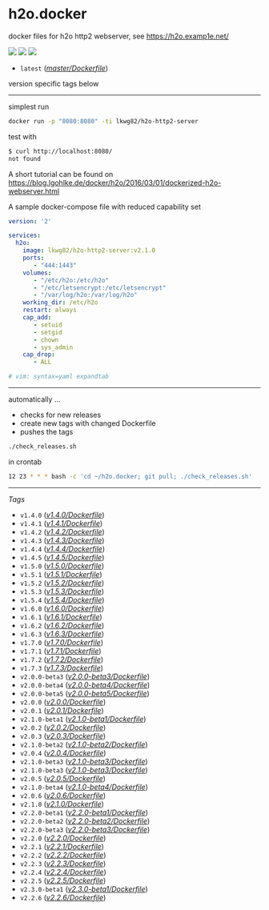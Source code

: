 # h2o.docker

docker files for h2o http2 webserver, see https://h2o.examp1e.net/

[![](https://badge.imagelayers.io/lkwg82/h2o-http2-server:latest.svg)](https://imagelayers.io/?images=lkwg82%2Fh2o-http2-server:latest)
[![](https://img.shields.io/docker/stars/lkwg82/h2o-http2-server.svg)](https://hub.docker.com/r/lkwg82/h2o-http2-server/)
[![](https://img.shields.io/docker/pulls/lkwg82/h2o-http2-server.svg)](https://hub.docker.com/r/lkwg82/h2o-http2-server/)

- ```latest``` (*[master/Dockerfile](https://github.com/lkwg82/h2o.docker/blob/master/Dockerfile)*)

version specific tags below

---

simplest run
```bash
docker run -p "8080:8080" -ti lkwg82/h2o-http2-server
```
test with 
```bash
$ curl http://localhost:8080/
not found
```

A short tutorial can be found on https://blog.lgohlke.de/docker/h2o/2016/03/01/dockerized-h2o-webserver.html

A sample docker-compose file with reduced capability set

```yaml
version: '2'

services:
  h2o:
    image: lkwg82/h2o-http2-server:v2.1.0
    ports:
       - "444:1443"
    volumes:
       - "/etc/h2o:/etc/h2o"
       - "/etc/letsencrypt:/etc/letsencrypt"
       - "/var/log/h2o:/var/log/h2o"
    working_dir: /etc/h2o
    restart: always
    cap_add:
       - setuid
       - setgid
       - chown
       - sys_admin
    cap_drop:
       - ALL

# vim: syntax=yaml expandtab
```

---

automatically ...

 - checks for new releases 
 - create new tags with changed Dockerfile
 - pushes the tags
 
```bash
./check_releases.sh
```

in crontab
```bash
12 23 * * * bash -c 'cd ~/h2o.docker; git pull; ./check_releases.sh'
```

---

*Tags*

- ```v1.4.0``` (*[v1.4.0/Dockerfile](https://github.com/lkwg82/h2o.docker/blob/v1.4.0/Dockerfile)*)
- ```v1.4.1``` (*[v1.4.1/Dockerfile](https://github.com/lkwg82/h2o.docker/blob/v1.4.1/Dockerfile)*)
- ```v1.4.2``` (*[v1.4.2/Dockerfile](https://github.com/lkwg82/h2o.docker/blob/v1.4.2/Dockerfile)*)
- ```v1.4.3``` (*[v1.4.3/Dockerfile](https://github.com/lkwg82/h2o.docker/blob/v1.4.3/Dockerfile)*)
- ```v1.4.4``` (*[v1.4.4/Dockerfile](https://github.com/lkwg82/h2o.docker/blob/v1.4.4/Dockerfile)*)
- ```v1.4.5``` (*[v1.4.5/Dockerfile](https://github.com/lkwg82/h2o.docker/blob/v1.4.5/Dockerfile)*)
- ```v1.5.0``` (*[v1.5.0/Dockerfile](https://github.com/lkwg82/h2o.docker/blob/v1.5.0/Dockerfile)*)
- ```v1.5.1``` (*[v1.5.1/Dockerfile](https://github.com/lkwg82/h2o.docker/blob/v1.5.1/Dockerfile)*)
- ```v1.5.2``` (*[v1.5.2/Dockerfile](https://github.com/lkwg82/h2o.docker/blob/v1.5.2/Dockerfile)*)
- ```v1.5.3``` (*[v1.5.3/Dockerfile](https://github.com/lkwg82/h2o.docker/blob/v1.5.3/Dockerfile)*)
- ```v1.5.4``` (*[v1.5.4/Dockerfile](https://github.com/lkwg82/h2o.docker/blob/v1.5.4/Dockerfile)*)
- ```v1.6.0``` (*[v1.6.0/Dockerfile](https://github.com/lkwg82/h2o.docker/blob/v1.6.0/Dockerfile)*)
- ```v1.6.1``` (*[v1.6.1/Dockerfile](https://github.com/lkwg82/h2o.docker/blob/v1.6.1/Dockerfile)*)
- ```v1.6.2``` (*[v1.6.2/Dockerfile](https://github.com/lkwg82/h2o.docker/blob/v1.6.2/Dockerfile)*)
- ```v1.6.3``` (*[v1.6.3/Dockerfile](https://github.com/lkwg82/h2o.docker/blob/v1.6.3/Dockerfile)*)
- ```v1.7.0``` (*[v1.7.0/Dockerfile](https://github.com/lkwg82/h2o.docker/blob/v1.7.0/Dockerfile)*)
- ```v1.7.1``` (*[v1.7.1/Dockerfile](https://github.com/lkwg82/h2o.docker/blob/v1.7.1/Dockerfile)*)
- ```v1.7.2``` (*[v1.7.2/Dockerfile](https://github.com/lkwg82/h2o.docker/blob/v1.7.2/Dockerfile)*)
- ```v1.7.3``` (*[v1.7.3/Dockerfile](https://github.com/lkwg82/h2o.docker/blob/v1.7.3/Dockerfile)*)
- ```v2.0.0-beta3``` (*[v2.0.0-beta3/Dockerfile](https://github.com/lkwg82/h2o.docker/blob/v2.0.0-beta3/Dockerfile)*)
- ```v2.0.0-beta4``` (*[v2.0.0-beta4/Dockerfile](https://github.com/lkwg82/h2o.docker/blob/v2.0.0-beta4/Dockerfile)*)
- ```v2.0.0-beta5``` (*[v2.0.0-beta5/Dockerfile](https://github.com/lkwg82/h2o.docker/blob/v2.0.0-beta5/Dockerfile)*)
- ```v2.0.0``` (*[v2.0.0/Dockerfile](https://github.com/lkwg82/h2o.docker/blob/v2.0.0/Dockerfile)*)
- ```v2.0.1``` (*[v2.0.1/Dockerfile](https://github.com/lkwg82/h2o.docker/blob/v2.0.1/Dockerfile)*)
- ```v2.1.0-beta1``` (*[v2.1.0-beta1/Dockerfile](https://github.com/lkwg82/h2o.docker/blob/v2.1.0-beta1/Dockerfile)*)
- ```v2.0.2``` (*[v2.0.2/Dockerfile](https://github.com/lkwg82/h2o.docker/blob/v2.0.2/Dockerfile)*)
- ```v2.0.3``` (*[v2.0.3/Dockerfile](https://github.com/lkwg82/h2o.docker/blob/v2.0.3/Dockerfile)*)
- ```v2.1.0-beta2``` (*[v2.1.0-beta2/Dockerfile](https://github.com/lkwg82/h2o.docker/blob/v2.1.0-beta2/Dockerfile)*)
- ```v2.0.4``` (*[v2.0.4/Dockerfile](https://github.com/lkwg82/h2o.docker/blob/v2.0.4/Dockerfile)*)
- ```v2.1.0-beta3``` (*[v2.1.0-beta3/Dockerfile](https://github.com/lkwg82/h2o.docker/blob/v2.1.0-beta3/Dockerfile)*)
- ```v2.1.0-beta3``` (*[v2.1.0-beta3/Dockerfile](https://github.com/lkwg82/h2o.docker/blob/v2.1.0-beta3/Dockerfile)*)
- ```v2.0.5``` (*[v2.0.5/Dockerfile](https://github.com/lkwg82/h2o.docker/blob/v2.0.5/Dockerfile)*)
- ```v2.1.0-beta4``` (*[v2.1.0-beta4/Dockerfile](https://github.com/lkwg82/h2o.docker/blob/v2.1.0-beta4/Dockerfile)*)
- ```v2.0.6``` (*[v2.0.6/Dockerfile](https://github.com/lkwg82/h2o.docker/blob/v2.0.6/Dockerfile)*)
- ```v2.1.0``` (*[v2.1.0/Dockerfile](https://github.com/lkwg82/h2o.docker/blob/v2.1.0/Dockerfile)*)
- ```v2.2.0-beta1``` (*[v2.2.0-beta1/Dockerfile](https://github.com/lkwg82/h2o.docker/blob/v2.2.0-beta1/Dockerfile)*)
- ```v2.2.0-beta2``` (*[v2.2.0-beta2/Dockerfile](https://github.com/lkwg82/h2o.docker/blob/v2.2.0-beta2/Dockerfile)*)
- ```v2.2.0-beta3``` (*[v2.2.0-beta3/Dockerfile](https://github.com/lkwg82/h2o.docker/blob/v2.2.0-beta3/Dockerfile)*)
- ```v2.2.0``` (*[v2.2.0/Dockerfile](https://github.com/lkwg82/h2o.docker/blob/v2.2.0/Dockerfile)*)
- ```v2.2.1``` (*[v2.2.1/Dockerfile](https://github.com/lkwg82/h2o.docker/blob/v2.2.1/Dockerfile)*)
- ```v2.2.2``` (*[v2.2.2/Dockerfile](https://github.com/lkwg82/h2o.docker/blob/v2.2.2/Dockerfile)*)
- ```v2.2.3``` (*[v2.2.3/Dockerfile](https://github.com/lkwg82/h2o.docker/blob/v2.2.3/Dockerfile)*)
- ```v2.2.4``` (*[v2.2.4/Dockerfile](https://github.com/lkwg82/h2o.docker/blob/v2.2.4/Dockerfile)*)
- ```v2.2.5``` (*[v2.2.5/Dockerfile](https://github.com/lkwg82/h2o.docker/blob/v2.2.5/Dockerfile)*)
- ```v2.3.0-beta1``` (*[v2.3.0-beta1/Dockerfile](https://github.com/lkwg82/h2o.docker/blob/v2.3.0-beta1/Dockerfile)*)
- ```v2.2.6``` (*[v2.2.6/Dockerfile](https://github.com/lkwg82/h2o.docker/blob/v2.2.6/Dockerfile)*)

